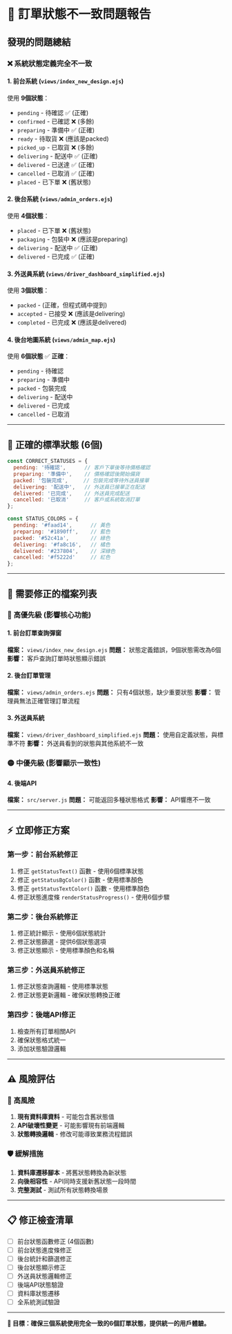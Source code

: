 # 🚨 訂單狀態不一致問題報告

## 發現的問題總結

### ❌ **系統狀態定義完全不一致**

#### 1. **前台系統** (`views/index_new_design.ejs`)
使用 **9個狀態**：
- `pending` - 待確認 ✅ (正確)
- `confirmed` - 已確認 ❌ (多餘)
- `preparing` - 準備中 ✅ (正確)
- `ready` - 待取貨 ❌ (應該是packed)
- `picked_up` - 已取貨 ❌ (多餘)
- `delivering` - 配送中 ✅ (正確)
- `delivered` - 已送達 ✅ (正確)
- `cancelled` - 已取消 ✅ (正確)
- `placed` - 已下單 ❌ (舊狀態)

#### 2. **後台系統** (`views/admin_orders.ejs`)
使用 **4個狀態**：
- `placed` - 已下單 ❌ (舊狀態)
- `packaging` - 包裝中 ❌ (應該是preparing)
- `delivering` - 配送中 ✅ (正確)
- `delivered` - 已完成 ✅ (正確)

#### 3. **外送員系統** (`views/driver_dashboard_simplified.ejs`)
使用 **3個狀態**：
- `packed` - (正確，但程式碼中提到)
- `accepted` - 已接受 ❌ (應該是delivering)
- `completed` - 已完成 ❌ (應該是delivered)

#### 4. **後台地圖系統** (`views/admin_map.ejs`)
使用 **6個狀態** ✅ **正確**：
- `pending` - 待確認
- `preparing` - 準備中  
- `packed` - 包裝完成
- `delivering` - 配送中
- `delivered` - 已完成
- `cancelled` - 已取消

---

## 🎯 **正確的標準狀態** (6個)

```javascript
const CORRECT_STATUSES = {
  pending: '待確認',      // 客戶下單後等待價格確認
  preparing: '準備中',    // 價格確認後開始備貨
  packed: '包裝完成',     // 包裝完成等待外送員接單
  delivering: '配送中',   // 外送員已接單正在配送
  delivered: '已完成',    // 外送員完成配送
  cancelled: '已取消'     // 客戶或系統取消訂單
};

const STATUS_COLORS = {
  pending: '#faad14',      // 黃色
  preparing: '#1890ff',    // 藍色
  packed: '#52c41a',       // 綠色
  delivering: '#fa8c16',   // 橘色
  delivered: '#237804',    // 深綠色
  cancelled: '#f5222d'     // 紅色
};
```

---

## 🔧 **需要修正的檔案列表**

### 🔴 **高優先級** (影響核心功能)

#### 1. **前台訂單查詢彈窗** 
**檔案：** `views/index_new_design.ejs`
**問題：** 狀態定義錯誤，9個狀態需改為6個
**影響：** 客戶查詢訂單時狀態顯示錯誤

#### 2. **後台訂單管理**
**檔案：** `views/admin_orders.ejs` 
**問題：** 只有4個狀態，缺少重要狀態
**影響：** 管理員無法正確管理訂單流程

#### 3. **外送員系統**
**檔案：** `views/driver_dashboard_simplified.ejs`
**問題：** 使用自定義狀態，與標準不符
**影響：** 外送員看到的狀態與其他系統不一致

### 🟡 **中優先級** (影響顯示一致性)

#### 4. **後端API**
**檔案：** `src/server.js`
**問題：** 可能返回多種狀態格式
**影響：** API響應不一致

---

## ⚡ **立即修正方案**

### 第一步：前台系統修正
1. 修正 `getStatusText()` 函數 - 使用6個標準狀態
2. 修正 `getStatusBgColor()` 函數 - 使用標準顏色
3. 修正 `getStatusTextColor()` 函數 - 使用標準顏色
4. 修正狀態進度條 `renderStatusProgress()` - 使用6個步驟

### 第二步：後台系統修正  
1. 修正統計顯示 - 使用6個狀態統計
2. 修正狀態篩選 - 提供6個狀態選項
3. 修正狀態顯示 - 使用標準顏色和名稱

### 第三步：外送員系統修正
1. 修正狀態查詢邏輯 - 使用標準狀態
2. 修正狀態更新邏輯 - 確保狀態轉換正確

### 第四步：後端API修正
1. 檢查所有訂單相關API
2. 確保狀態格式統一
3. 添加狀態驗證邏輯

---

## ⚠️ **風險評估**

### 🚨 **高風險**
1. **現有資料庫資料** - 可能包含舊狀態值
2. **API破壞性變更** - 可能影響現有前端邏輯
3. **狀態轉換邏輯** - 修改可能導致業務流程錯誤

### 🛡️ **緩解措施**
1. **資料庫遷移腳本** - 將舊狀態轉換為新狀態
2. **向後相容性** - API同時支援新舊狀態一段時間
3. **完整測試** - 測試所有狀態轉換場景

---

## 📋 **修正檢查清單**

- [ ] 前台狀態函數修正 (4個函數)
- [ ] 前台狀態進度條修正
- [ ] 後台統計和篩選修正
- [ ] 後台狀態顯示修正  
- [ ] 外送員狀態邏輯修正
- [ ] 後端API狀態驗證
- [ ] 資料庫狀態遷移
- [ ] 全系統測試驗證

---

**🎯 目標：確保三個系統使用完全一致的6個訂單狀態，提供統一的用戶體驗。**